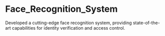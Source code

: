 # Face_Recognition_System
Developed a cutting-edge face recognition system, providing state-of-the-art capabilities for identity verification and access control.
